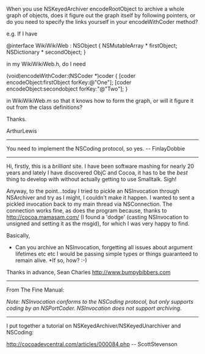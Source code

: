 When you use NSKeyedArchiver encodeRootObject to archive a whole graph of objects, does it figure out the graph itself by following pointers, or do you need to specify the links yourself in your encodeWithCoder method?

e.g. If I have

    
@interface WikiWikiWeb : NSObject <NSCoding> {
    NSMutableArray * firstObject;
    NSDictionary * secondObject;
}



in my WikiWikiWeb.h, do I need 

    

(void)encodeWithCoder:(NSCoder *)coder
{
    [coder encodeObject:firstObject forKey:@"One"];
    [coder encodeObject:secondobject forKey:"@"Two"];
}


in WikiWikiWeb.m so that it knows how to form the graph, or will it figure it out from the class definitions?

Thanks.

ArthurLewis

----

You need to implement the NSCoding protocol, so yes. -- FinlayDobbie

----

Hi, firstly, this is a *brilliant* site. I have been software mashing for nearly 20 years and lately I have discovered ObjC and Cocoa, it has to be the *best* thing to develop with without actually getting to use Smalltalk. Sigh!

Anyway, to the point...today I tried to pickle an NSInvocation through NSArchiver and try as I might, I couldn't make it happen. I wanted to sent a pickled invocation back to my main thread via NSConnection. The connection works fine, as does the program because, thanks to http://cocoa.mamasam.com/ (I found a 'dodge' (casting NSInvocation to unsigned and setting it as the msgid), for which I was very happy to find.

Basically,


* Can you archive an NSInvocation, forgetting all issues about argument lifetimes etc etc I would be passing simple types  or things guaranteed to remain alive.
*If so, how? :-)


Thanks in advance,
Sean Charles
http://www.bumpybibbers.com

----

From The Fine Manual:

*Note: NSInvocation conforms to the NSCoding protocol, but only supports coding by an NSPortCoder. NSInvocation does not support archiving.*

----

I put together a tutorial on NSKeyedArchiver/NSKeyedUnarchiver and NSCoding:

http://cocoadevcentral.com/articles/000084.php  -- ScottStevenson
